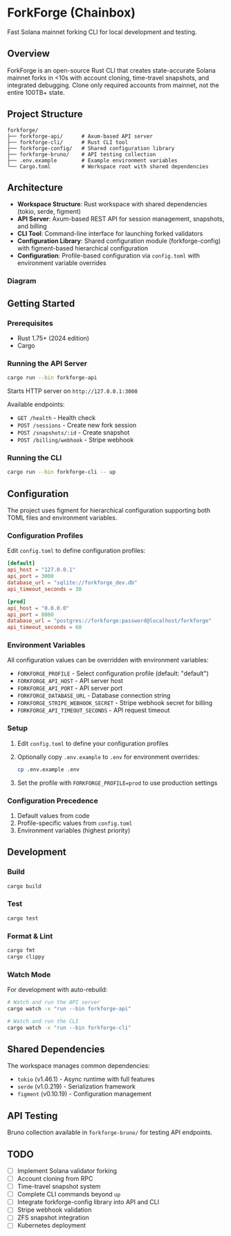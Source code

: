 # ForkForge (Chainbox)

Fast Solana mainnet forking CLI for local development and testing.

## Overview

ForkForge is an open-source Rust CLI that creates state-accurate Solana mainnet forks in <10s with account cloning, time-travel snapshots, and integrated debugging. Clone only required accounts from mainnet, not the entire 100TB+ state.

## Project Structure

```
forkforge/
├── forkforge-api/      # Axum-based API server
├── forkforge-cli/      # Rust CLI tool
├── forkforge-config/   # Shared configuration library
├── forkforge-bruno/    # API testing collection
├── .env.example        # Example environment variables
└── Cargo.toml          # Workspace root with shared dependencies
```

## Architecture

- **Workspace Structure**: Rust workspace with shared dependencies (tokio, serde, figment)
- **API Server**: Axum-based REST API for session management, snapshots, and billing
- **CLI Tool**: Command-line interface for launching forked validators
- **Configuration Library**: Shared configuration module (forkforge-config) with figment-based hierarchical configuration
- **Configuration**: Profile-based configuration via `config.toml` with environment variable overrides

### Diagram

## Getting Started

### Prerequisites

- Rust 1.75+ (2024 edition)
- Cargo

### Running the API Server

```bash
cargo run --bin forkforge-api
```

Starts HTTP server on `http://127.0.0.1:3000`

Available endpoints:

- `GET /health` - Health check
- `POST /sessions` - Create new fork session
- `POST /snapshots/:id` - Create snapshot
- `POST /billing/webhook` - Stripe webhook

### Running the CLI

```bash
cargo run --bin forkforge-cli -- up
```

## Configuration

The project uses figment for hierarchical configuration supporting both TOML files and environment variables.

### Configuration Profiles

Edit `config.toml` to define configuration profiles:

```toml
[default]
api_host = "127.0.0.1"
api_port = 3000
database_url = "sqlite://forkforge_dev.db"
api_timeout_seconds = 30

[prod]
api_host = "0.0.0.0"
api_port = 8080
database_url = "postgres://forkforge:password@localhost/forkforge"
api_timeout_seconds = 60
```

### Environment Variables

All configuration values can be overridden with environment variables:

- `FORKFORGE_PROFILE` - Select configuration profile (default: "default")
- `FORKFORGE_API_HOST` - API server host
- `FORKFORGE_API_PORT` - API server port
- `FORKFORGE_DATABASE_URL` - Database connection string
- `FORKFORGE_STRIPE_WEBHOOK_SECRET` - Stripe webhook secret for billing
- `FORKFORGE_API_TIMEOUT_SECONDS` - API request timeout

### Setup

1. Edit `config.toml` to define your configuration profiles

2. Optionally copy `.env.example` to `.env` for environment overrides:

   ```bash
   cp .env.example .env
   ```

3. Set the profile with `FORKFORGE_PROFILE=prod` to use production settings

### Configuration Precedence

1. Default values from code
2. Profile-specific values from `config.toml`
3. Environment variables (highest priority)

## Development

### Build

```bash
cargo build
```

### Test

```bash
cargo test
```

### Format & Lint

```bash
cargo fmt
cargo clippy
```

### Watch Mode

For development with auto-rebuild:

```bash
# Watch and run the API server
cargo watch -x "run --bin forkforge-api"

# Watch and run the CLI
cargo watch -x "run --bin forkforge-cli"
```

## Shared Dependencies

The workspace manages common dependencies:

- `tokio` (v1.46.1) - Async runtime with full features
- `serde` (v1.0.219) - Serialization framework
- `figment` (v0.10.19) - Configuration management

## API Testing

Bruno collection available in `forkforge-bruno/` for testing API endpoints.

## TODO

- [ ] Implement Solana validator forking
- [ ] Account cloning from RPC
- [ ] Time-travel snapshot system
- [ ] Complete CLI commands beyond `up`
- [ ] Integrate forkforge-config library into API and CLI
- [ ] Stripe webhook validation
- [ ] ZFS snapshot integration
- [ ] Kubernetes deployment

